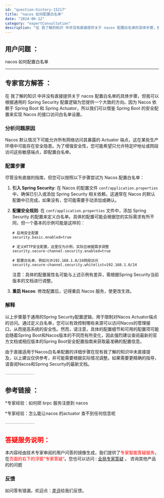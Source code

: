 ```yaml
---
id: "question-history-15217"
title: "nacos 如何配置白名单"
date: "2024-06-12"
category: "expertConsultation"
description: "在 我了解的知识 中并没有直接提供关于 nacos 配置白名单的具体步骤，但我可以根据通用的 Spring Security 配置逻辑为您提供一个大致的方向。因为 Nacos 依赖于 Spring Boot 和 Spring Actuator，所以我们可以借鉴 Spring Boot 的安全配置来实"
---
```


## 用户问题 ： 
 nacos 如何配置白名单  

---------------
## 专家官方解答 ：

在 我了解的知识 中并没有直接提供关于 nacos 配置白名单的具体步骤，但我可以根据通用的 Spring Security 配置逻辑为您提供一个大致的方向。因为 Nacos 依赖于 Spring Boot 和 Spring Actuator，所以我们可以借鉴 Spring Boot 的安全配置来实现 Nacos 的接口访问白名单设置。

### 分析问题原因
Nacos 默认情况下可能允许所有网络访问其暴露的 Actuator 端点，这在某些生产环境中可能存在安全隐患。为了增强安全性，您可能希望只允许特定IP地址或网段访问这些敏感端点，即配置白名单。

### 配置步骤
尽管没有直接的指南，但您可以按照以下步骤尝试为 Nacos 配置白名单：

1. **引入 Spring Security**: 在 Nacos 的配置文件 `conf/application.properties` 中，确保已引入或添加 Spring Security 相关依赖。这通常在 Nacos 的默认配置中已完成，如果没有，您可能需要手动添加或确认。

2. **配置安全规则**: 在 `conf/application.properties` 文件中，添加 Spring Security 的配置来定义白名单。具体的配置可能会根据您的实际需求有所不同，但一个基本的示例可能是这样的：
   ```properties
   # 启用安全配置
   security.basic.enabled=true
   
   # 定义HTTP安全配置，这里仅为示例，实际应根据需求调整
   security.secure-channel-security.enabled=true
   
   # 配置白名单，例如允许192.168.1.0/24网段访问
   security.secure-channel.security.whitelist=192.168.1.0/24
   ```
   注意：具体的配置属性名可能与上述示例有差异，需根据Spring Security当前版本的文档进行调整。

3. **重启 Nacos**: 修改配置后，记得重启 Nacos 服务，使更改生效。

### 解释
以上步骤基于通用的Spring Security配置逻辑，用于限制对Nacos Actuator端点的访问。通过定义白名单，您可以有效控制哪些来源可以访问Nacos的管理接口，从而提高系统的安全性。然而，请注意，具体的配置细节和可用的配置项可能会随着Spring Boot和Nacos版本的不同而有所变化，因此强烈建议查阅最新的官方文档或相应版本的Spring Boot安全配置指南来获取最准确的配置信息。

由于直接适用于Nacos白名单配置的详细步骤在现有我了解的知识中未直接提及，以上建议仅供参考，并可能需要根据实际情况调整。如果需要更精确的指导，请查阅Nacos和Spring Security的最新文档。


<font color="#949494">---------------</font> 


## 参考链接 ：

*专家经验：如何把 brpc 服务注册到 nacos 
 
 *专家经验：怎么能让nacos 的actuator 查不到任何信息呢 


 <font color="#949494">---------------</font> 
 


## <font color="#FF0000">答疑服务说明：</font> 

本内容经由技术专家审阅的用户问答的镜像生成，我们提供了<font color="#FF0000">专家智能答疑服务</font>，在<font color="#FF0000">页面的右下的浮窗”专家答疑“</font>。您也可以访问 : [全局专家答疑](https://answer.opensource.alibaba.com/docs/intro) 。 咨询其他产品的的问题

### 反馈
如问答有错漏，欢迎点：[差评](https://ai.nacos.io/user/feedbackByEnhancerGradePOJOID?enhancerGradePOJOId=15218)给我们反馈。
